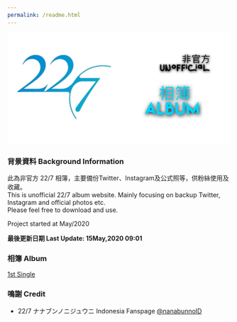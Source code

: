 ```yaml
---
permalink: /readme.html
---
```


![227Main](Img/227Main.png)
### 背景資料 Background Information
此為非官方 22/7 相簿，主要備份Twitter、Instagram及公式照等，供粉絲使用及收藏。<br>
This is unofficial 22/7 album website. Mainly focusing on backup Twitter, Instagram and official photos etc.<br>
Please feel free to download and use.

Project started at May/2020<br>

**最後更新日期 Last Update: 15May,2020 09:01**
### 相簿 Album
[1st Single](Markdown/1st%20Single.html)


### 鳴謝 Credit
- 22/7 ナナブンノニジュウニ Indonesia Fanspage [@nanabunnoID](https://www.facebook.com/pg/nanabunnoID/)
